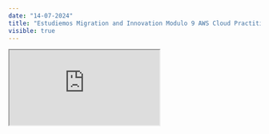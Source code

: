 ```yaml
---
date: "14-07-2024"
title: "Estudiemos Migration and Innovation Modulo 9 AWS Cloud Practitioner Essentials"
visible: true
---
```

<iframe src="https://www.youtube.com/embed/fmAxIHhOwoQ" allowfullscreen></iframe>
